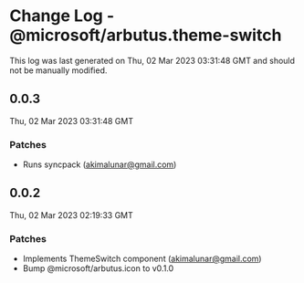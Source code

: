 # Change Log - @microsoft/arbutus.theme-switch

This log was last generated on Thu, 02 Mar 2023 03:31:48 GMT and should not be manually modified.

<!-- Start content -->

## 0.0.3

Thu, 02 Mar 2023 03:31:48 GMT

### Patches

- Runs syncpack (akimalunar@gmail.com)

## 0.0.2

Thu, 02 Mar 2023 02:19:33 GMT

### Patches

- Implements ThemeSwitch component (akimalunar@gmail.com)
- Bump @microsoft/arbutus.icon to v0.1.0

